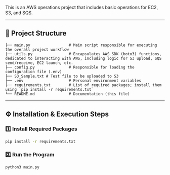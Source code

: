 

This is an AWS operations project that includes basic operations for EC2, S3, and SQS.

---

## 📂 Project Structure

```
├── main.py                 # Main script responsible for executing the overall project workflow
├── utils.py                # Encapsulates AWS SDK (boto3) functions, dedicated to interacting with AWS, including logic for S3 upload, SQS send/receive, EC2 launch, etc.
├── config.py               # Responsible for loading the configuration file (.env)
├── S3_Sample.txt # Test file to be uploaded to S3
├── .env                    # Personal environment variables
├── requirements.txt        # List of required packages; install them using `pip install -r requirements.txt`
└── README.md               # Documentation (this file)
```

---

## ⚙️ Installation & Execution Steps

### 1️⃣ Install Required Packages
```bash
pip install -r requirements.txt
```

### 2️⃣ Run the Program
```bash
python3 main.py
```